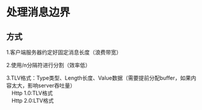 # 处理消息边界
## 方式
1.客户端服务器约定好固定消息长度（浪费带宽） 

2.使用/n分隔符进行分割（效率低）

3.TLV格式：Type类型、Length长度、Value数据（需要提前分配buffer，如果内容太大，影响server吞吐量）  
&ensp;&ensp;Http 1.0:TLV格式  
&ensp;&ensp;Http 2.0:LTV格式
